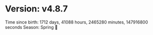 # Version: v4.8.7
Time since birth: 1712 days, 41088 hours, 2465280 minutes, 147916800 seconds
Season: Spring 🌸
